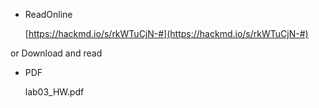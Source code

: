* ReadOnline

    [https://hackmd.io/s/rkWTuCjN-#](https://hackmd.io/s/rkWTuCjN-#)

or Download and read

* PDF

    lab03_HW.pdf
